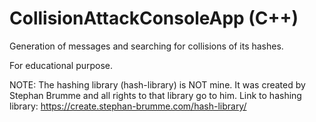 # CollisionAttackConsoleApp (C++)
Generation of messages and searching for collisions of its hashes.

For educational purpose.

NOTE: The hashing library (hash-library) is NOT mine. It was created by Stephan Brumme and all rights to that library go to him.
Link to hashing library: https://create.stephan-brumme.com/hash-library/
